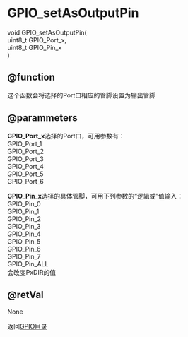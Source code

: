 # GPIO_setAsOutputPin
void GPIO_setAsOutputPin(</br>uint8_t GPIO_Port_x,</br>uint8_t GPIO_Pin_x</br>)
## @function
这个函数会将选择的Port口相应的管脚设置为输出管脚
## @parammeters
**GPIO_Port_x**选择的Port口，可用参数有：</br>
GPIO_Port_1</br>
GPIO_Port_2</br>
GPIO_Port_3</br>
GPIO_Port_4</br>
GPIO_Port_5</br>
GPIO_Port_6</br>

**GPIO_Pin_x**选择的具体管脚，可用下列参数的“逻辑或”值输入：</br>
GPIO_Pin_0</br>
GPIO_Pin_1</br>
GPIO_Pin_2</br>
GPIO_Pin_3</br>
GPIO_Pin_4</br>
GPIO_Pin_5</br>
GPIO_Pin_6</br>
GPIO_Pin_7</br>
GPIO_Pin_ALL</br>
会改变PxDIR的值
## @retVal
None

返回[GPIO目录](gpioindex.md)